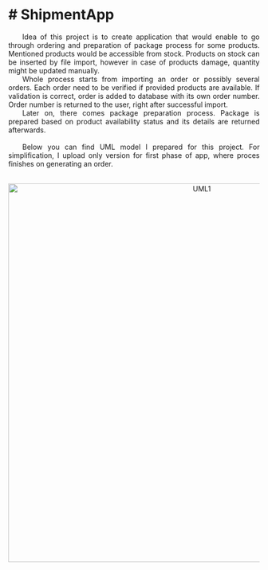 # # ShipmentApp
<p align="justify">
&emsp;&emsp;Idea of this project is to create application that would enable to go through ordering and preparation of package process for some products. Mentioned products would be accessible from stock. Products on stock can be inserted by file import, however in case of products damage, quantity might be updated manually. <br />
&emsp;&emsp;Whole process starts from importing an order or possibly several orders. Each order need to be verified if provided products are available. If validation is correct, order is added to database with its own order number. Order number is returned to the user, right after successful import. <br />
&emsp;&emsp;Later on, there comes package preparation process. Package is prepared based on product availability status and its details are returned afterwards.
<br><br>
&emsp;&emsp;Below you can find UML model I prepared for this project. For simplification, I upload only version for first phase of app, where proces finishes on generating an order.<br><br>
<p align="center">
<img width="760" alt="UML1" src="https://user-images.githubusercontent.com/109034460/232905375-03a6ca54-30cd-49ff-a4b3-d515c70a002f.png"> </p>
</p>
